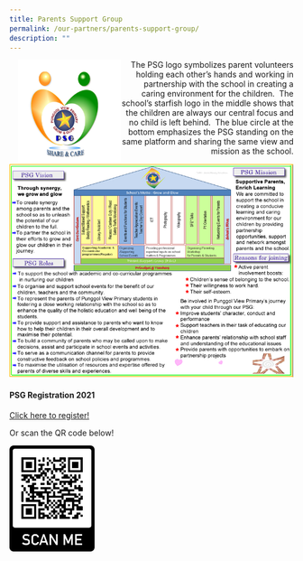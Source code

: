 ```yaml
---
title: Parents Support Group
permalink: /our-partners/parents-support-group/
description: ""
---
```

<img src="/images/psg%20logo.jpg" style="width:183px;height:183px;margin-left:15px;" align = "left">

<p style="text-align:right;">The PSG logo symbolizes parent volunteers holding each other’s hands and working in partnership with the school in creating a caring environment for the children.  The school’s starfish logo in the middle shows that the children are always our central focus and no child is left behind.  The blue circle at the bottom emphasizes the PSG standing on the same platform and sharing the same view and mission as the school.</p>

![](/images/p2%20(1).jpg)

#### PSG Registration 2021

[Click here to register!](https://form.gov.sg/615ac28adf018000122c1248)  
  
Or scan the QR code below!

<img src="/images/qr%20code%20psg.png" align=left 
style="width:30%">